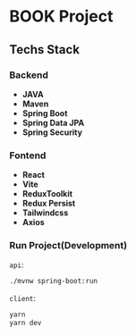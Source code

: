 # BOOK Project

## Techs Stack

### Backend

- **JAVA**
- **Maven**
- **Spring Boot**
- **Spring Data JPA**
- **Spring Security**

### Fontend

- **React**
- **Vite**
- **ReduxToolkit**
- **Redux Persist**
- **Tailwindcss**
- **Axios**

### Run Project(Development)

`api`:

```sh
./mvnw spring-boot:run
```

`client`:

```sh
yarn
yarn dev
```
